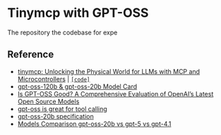 # Tinymcp with GPT-OSS
The repository the codebase for expe

## Reference
- [tinymcp: Unlocking the Physical World for LLMs with MCP and Microcontrollers](https://blog.golioth.io/tinymcp-unlocking-the-physical-world-for-llms-with-mcp-and-microcontrollers/) | [`[code]`](https://github.com/golioth/tinymcp)
- [gpt-oss-120b & gpt-oss-20b Model Card](https://cdn.openai.com/pdf/419b6906-9da6-406c-a19d-1bb078ac7637/oai_gpt-oss_model_card.pdf)
- [Is GPT-OSS Good? A Comprehensive Evaluation of
OpenAI’s Latest Open Source Models](https://arxiv.org/pdf/2508.12461)
- [gpt-oss is great for tool calling](https://www.reddit.com/r/LocalLLaMA/comments/1mj6pi9/gptoss_is_great_for_tool_calling/)
- [gpt-oss-20b specification](https://platform.openai.com/docs/models/gpt-oss-20b)
- [Models Comparison gpt-oss-20b vs gpt-5 vs gpt-4.1](https://platform.openai.com/docs/models/compare?model=gpt-oss-20b)
